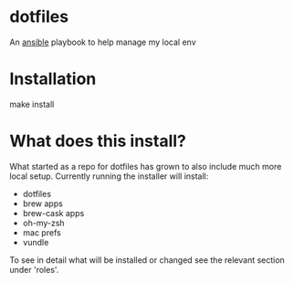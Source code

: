 dotfiles
========
An [ansible](http://docs.ansible.com/) playbook to help manage my local env

Installation
=============
make install

What does this install?
=======================
What started as a repo for dotfiles has grown to also include much more local setup.  Currently running the installer will install:
 - dotfiles
 - brew apps
 - brew-cask apps
 - oh-my-zsh
 - mac prefs
 - vundle

To see in detail what will be installed or changed see the relevant section under 'roles'.
